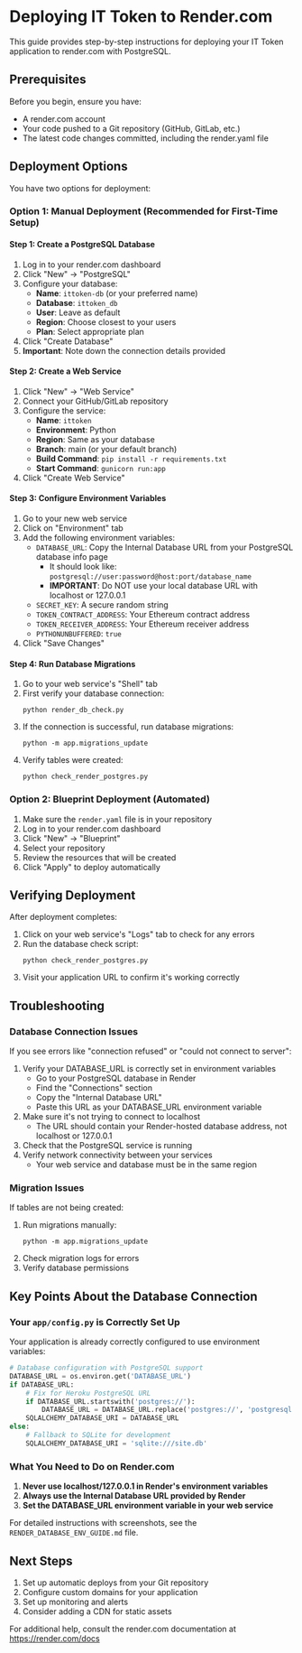 # Deploying IT Token to Render.com

This guide provides step-by-step instructions for deploying your IT Token application to render.com with PostgreSQL.

## Prerequisites

Before you begin, ensure you have:
- A render.com account
- Your code pushed to a Git repository (GitHub, GitLab, etc.)
- The latest code changes committed, including the render.yaml file

## Deployment Options

You have two options for deployment:

### Option 1: Manual Deployment (Recommended for First-Time Setup)

#### Step 1: Create a PostgreSQL Database

1. Log in to your render.com dashboard
2. Click "New" → "PostgreSQL"
3. Configure your database:
   - **Name**: `ittoken-db` (or your preferred name)
   - **Database**: `ittoken_db`
   - **User**: Leave as default
   - **Region**: Choose closest to your users
   - **Plan**: Select appropriate plan
4. Click "Create Database"
5. **Important**: Note down the connection details provided

#### Step 2: Create a Web Service

1. Click "New" → "Web Service"
2. Connect your GitHub/GitLab repository
3. Configure the service:
   - **Name**: `ittoken`
   - **Environment**: Python
   - **Region**: Same as your database
   - **Branch**: main (or your default branch)
   - **Build Command**: `pip install -r requirements.txt`
   - **Start Command**: `gunicorn run:app`
4. Click "Create Web Service"

#### Step 3: Configure Environment Variables

1. Go to your new web service
2. Click on "Environment" tab
3. Add the following environment variables:
   - `DATABASE_URL`: Copy the Internal Database URL from your PostgreSQL database info page
     - It should look like: `postgresql://user:password@host:port/database_name`
     - **IMPORTANT**: Do NOT use your local database URL with localhost or 127.0.0.1
   - `SECRET_KEY`: A secure random string
   - `TOKEN_CONTRACT_ADDRESS`: Your Ethereum contract address
   - `TOKEN_RECEIVER_ADDRESS`: Your Ethereum receiver address
   - `PYTHONUNBUFFERED`: `true`
4. Click "Save Changes"

#### Step 4: Run Database Migrations

1. Go to your web service's "Shell" tab
2. First verify your database connection:
   ```
   python render_db_check.py
   ```
3. If the connection is successful, run database migrations:
   ```
   python -m app.migrations_update
   ```
4. Verify tables were created:
   ```
   python check_render_postgres.py
   ```

### Option 2: Blueprint Deployment (Automated)

1. Make sure the `render.yaml` file is in your repository
2. Log in to your render.com dashboard
3. Click "New" → "Blueprint"
4. Select your repository
5. Review the resources that will be created
6. Click "Apply" to deploy automatically

## Verifying Deployment

After deployment completes:

1. Click on your web service's "Logs" tab to check for any errors
2. Run the database check script:
   ```
   python check_render_postgres.py
   ```
3. Visit your application URL to confirm it's working correctly

## Troubleshooting

### Database Connection Issues

If you see errors like "connection refused" or "could not connect to server":

1. Verify your DATABASE_URL is correctly set in environment variables
   - Go to your PostgreSQL database in Render
   - Find the "Connections" section
   - Copy the "Internal Database URL" 
   - Paste this URL as your DATABASE_URL environment variable
2. Make sure it's not trying to connect to localhost
   - The URL should contain your Render-hosted database address, not localhost or 127.0.0.1
3. Check that the PostgreSQL service is running
4. Verify network connectivity between your services
   - Your web service and database must be in the same region

### Migration Issues

If tables are not being created:

1. Run migrations manually:
   ```
   python -m app.migrations_update
   ```
2. Check migration logs for errors
3. Verify database permissions

## Key Points About the Database Connection

### Your `app/config.py` is Correctly Set Up

Your application is already correctly configured to use environment variables:

```python
# Database configuration with PostgreSQL support
DATABASE_URL = os.environ.get('DATABASE_URL')
if DATABASE_URL:
    # Fix for Heroku PostgreSQL URL
    if DATABASE_URL.startswith('postgres://'):
        DATABASE_URL = DATABASE_URL.replace('postgres://', 'postgresql://', 1)
    SQLALCHEMY_DATABASE_URI = DATABASE_URL
else:
    # Fallback to SQLite for development
    SQLALCHEMY_DATABASE_URI = 'sqlite:///site.db'
```

### What You Need to Do on Render.com

1. **Never use localhost/127.0.0.1 in Render's environment variables**
2. **Always use the Internal Database URL provided by Render**
3. **Set the DATABASE_URL environment variable in your web service**

For detailed instructions with screenshots, see the `RENDER_DATABASE_ENV_GUIDE.md` file.

## Next Steps

1. Set up automatic deploys from your Git repository
2. Configure custom domains for your application
3. Set up monitoring and alerts
4. Consider adding a CDN for static assets

For additional help, consult the render.com documentation at https://render.com/docs
